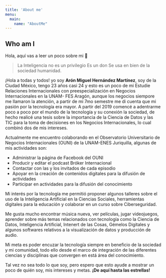 ```yaml
---
title: 'About me'
menu:
  main:
    name: "AboutMe"
---
```


## Who am I

Hola, aquí vas a leer un poco sobre mi 🤩

> La Inteligencia no es un privilegio
> Es un don
> Se usa en bien de la sociedad humanidad.

¡Hola a todas y todos! yo soy **Arón Miguel Hernández Martínez**, soy de la Ciudad México, tengo 23 años casi 24 y esto es un poco de mi
Estudie Relaciones Internacionales con preespecialización en Negocios Internacionales en la UNAM- FES Aragón,
aunque los negocios siempore me llamaron la atención, a partir de mi 7mo semestre me di cuenta que mi pasión por la tecnología era mayor.
A partir del 2019 comencé a adentrarme poco a poco por el mundo de la tecnología y su conexión la sociedad, de hecho realicé una tesis
sobre la importancia de la Ciencia de Datos y las TIC para la toma de decisiones en los Negocios Internacionales, lo cual combinó dos
de mis intereses.

Actualmente me encuentro colaborando en el Observatorio Universitario de Negocios Internacionales (OUNI) de la UNAM-ENES Juriquilla, algunas de
mis actividades son:

- Administrar la página de Facebook del OUNI 
- Producir y editar el podcast Bróker Internacional
- Contactar con las y los invitados de cada episodio
- Apoyar en la creación de contenidos digitales para la difusión de actividades
- Participar en actividades para la difusión del conocimiento 

Mi interés por la tecnología me permitió proponer algunos talleres sobre el uso de la Inteligencia Artificial en la Ciencias Sociales, 
herramientas digitales para la educación y colaborar en un curso sobre Ciberseguridad.

Me gusta mucho encontrar música nueva, ver películas, jugar videojuegos, aprender sobre más temas relacionados con tecnología como
la Ciencia de Datos, Inteligencia Artificial, Intenert de las Cosas, Gémelos Digitales y algunos softwares relativos a la visualización
de datos y producción de audio.

Mi meta es poder encuzar la tecnología siempre en beneficio de la sociedad y mi comunidad, todo ello desde el marco de integración de las
diferentes ciencias y disciplinas que convergen en está área del conocimiento.

Tal vez no sea todo lo que soy, pero espero que esto ayude a mostrar un poco de quién soy, mis intereses y metas. **¡De aquí hasta las estrellas!**

